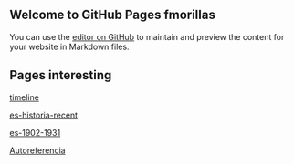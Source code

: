 ## Welcome to GitHub Pages fmorillas

You can use the [editor on GitHub](https://github.com/fmorillas/fmorillas.github.io/edit/main/README.md) to maintain and preview the content for your website in Markdown files.

## Pages interesting

[timeline](https://fmorillas.github.io/timeline/timeline.html)

[es-historia-recent](https://fmorillas.github.io/timeline/es-historia-recent.html)

[es-1902-1931](https://fmorillas.github.io/timeline/es-1902-1931.html)

[Autoreferencia](https://fmorillas.github.io/)
